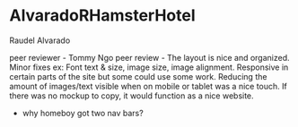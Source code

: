 # AlvaradoRHamsterHotel
Raudel Alvarado

peer reviewer - Tommy Ngo
peer review - The layout is nice and organized. Minor fixes ex:  Font text & size, image size, image alignment. Responsive in certain parts of the site but some could use some work. Reducing the amount of images/text visible when on mobile or tablet was a nice touch. If there was no mockup to copy, it would function as a nice website.
- why homeboy got two nav bars?
